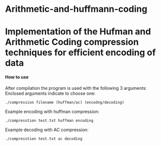 # Arithmetic-and-huffmann-coding
# Implementation of the Hufman and Arithmetic Coding compression techniques for efficient encoding of data

#### How to use

After compilation the program is used with the following 3 arguments: Enclosed arguments indicate to choose one:


`./compression filename (huffman/ac) (encodng/decoding)`

Example encoding with huffman compression:

`./compresstion test.txt huffman encoding`

Example decoding with AC compression:

`./compresstion test.txt ac decoding`
